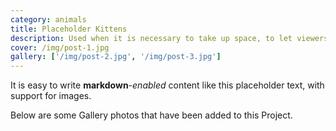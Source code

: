 ```yaml
---
category: animals
title: Placeholder Kittens
description: Used when it is necessary to take up space, to let viewers understand that they should provide their own content
cover: /img/post-1.jpg
gallery: ['/img/post-2.jpg', '/img/post-3.jpg']
---
```


It is easy to write **markdown**-*enabled* content like this placeholder text, with support for images.

Below are some Gallery photos that have been added to this Project.
